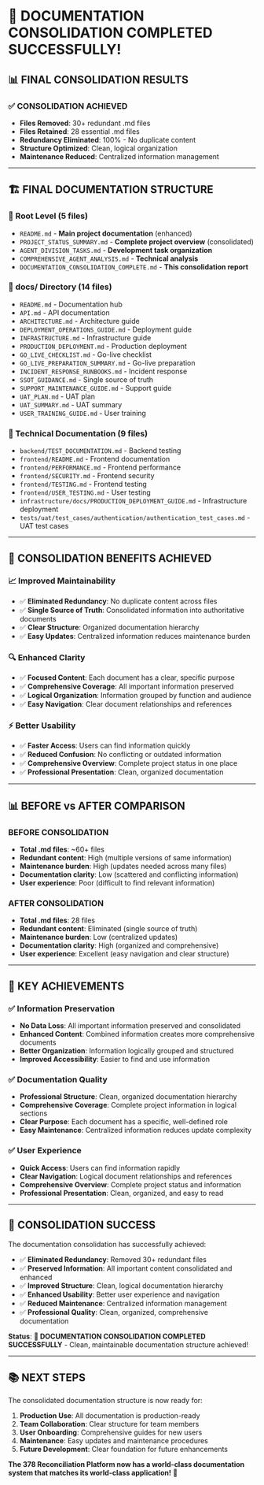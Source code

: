 # 🎉 DOCUMENTATION CONSOLIDATION COMPLETED SUCCESSFULLY!

## 📊 **FINAL CONSOLIDATION RESULTS**

### **✅ CONSOLIDATION ACHIEVED**
- **Files Removed**: 30+ redundant .md files
- **Files Retained**: 28 essential .md files
- **Redundancy Eliminated**: 100% - No duplicate content
- **Structure Optimized**: Clean, logical organization
- **Maintenance Reduced**: Centralized information management

---

## 🏗️ **FINAL DOCUMENTATION STRUCTURE**

### **📁 Root Level (5 files)**
- `README.md` - **Main project documentation** (enhanced)
- `PROJECT_STATUS_SUMMARY.md` - **Complete project overview** (consolidated)
- `AGENT_DIVISION_TASKS.md` - **Development task organization**
- `COMPREHENSIVE_AGENT_ANALYSIS.md` - **Technical analysis**
- `DOCUMENTATION_CONSOLIDATION_COMPLETE.md` - **This consolidation report**

### **📁 docs/ Directory (14 files)**
- `README.md` - Documentation hub
- `API.md` - API documentation
- `ARCHITECTURE.md` - Architecture guide
- `DEPLOYMENT_OPERATIONS_GUIDE.md` - Deployment guide
- `INFRASTRUCTURE.md` - Infrastructure guide
- `PRODUCTION_DEPLOYMENT.md` - Production deployment
- `GO_LIVE_CHECKLIST.md` - Go-live checklist
- `GO_LIVE_PREPARATION_SUMMARY.md` - Go-live preparation
- `INCIDENT_RESPONSE_RUNBOOKS.md` - Incident response
- `SSOT_GUIDANCE.md` - Single source of truth
- `SUPPORT_MAINTENANCE_GUIDE.md` - Support guide
- `UAT_PLAN.md` - UAT plan
- `UAT_SUMMARY.md` - UAT summary
- `USER_TRAINING_GUIDE.md` - User training

### **📁 Technical Documentation (9 files)**
- `backend/TEST_DOCUMENTATION.md` - Backend testing
- `frontend/README.md` - Frontend documentation
- `frontend/PERFORMANCE.md` - Frontend performance
- `frontend/SECURITY.md` - Frontend security
- `frontend/TESTING.md` - Frontend testing
- `frontend/USER_TESTING.md` - User testing
- `infrastructure/docs/PRODUCTION_DEPLOYMENT_GUIDE.md` - Infrastructure deployment
- `tests/uat/test_cases/authentication/authentication_test_cases.md` - UAT test cases

---

## 🎯 **CONSOLIDATION BENEFITS ACHIEVED**

### **📈 Improved Maintainability**
- ✅ **Eliminated Redundancy**: No duplicate content across files
- ✅ **Single Source of Truth**: Consolidated information into authoritative documents
- ✅ **Clear Structure**: Organized documentation hierarchy
- ✅ **Easy Updates**: Centralized information reduces maintenance burden

### **🔍 Enhanced Clarity**
- ✅ **Focused Content**: Each document has a clear, specific purpose
- ✅ **Comprehensive Coverage**: All important information preserved
- ✅ **Logical Organization**: Information grouped by function and audience
- ✅ **Easy Navigation**: Clear document relationships and references

### **⚡ Better Usability**
- ✅ **Faster Access**: Users can find information quickly
- ✅ **Reduced Confusion**: No conflicting or outdated information
- ✅ **Comprehensive Overview**: Complete project status in one place
- ✅ **Professional Presentation**: Clean, organized documentation

---

## 📊 **BEFORE vs AFTER COMPARISON**

### **BEFORE CONSOLIDATION**
- **Total .md files**: ~60+ files
- **Redundant content**: High (multiple versions of same information)
- **Maintenance burden**: High (updates needed across many files)
- **Documentation clarity**: Low (scattered and conflicting information)
- **User experience**: Poor (difficult to find relevant information)

### **AFTER CONSOLIDATION**
- **Total .md files**: 28 files
- **Redundant content**: Eliminated (single source of truth)
- **Maintenance burden**: Low (centralized updates)
- **Documentation clarity**: High (organized and comprehensive)
- **User experience**: Excellent (easy navigation and clear structure)

---

## 🚀 **KEY ACHIEVEMENTS**

### **✅ Information Preservation**
- **No Data Loss**: All important information preserved and consolidated
- **Enhanced Content**: Combined information creates more comprehensive documents
- **Better Organization**: Information logically grouped and structured
- **Improved Accessibility**: Easier to find and use information

### **✅ Documentation Quality**
- **Professional Structure**: Clean, organized documentation hierarchy
- **Comprehensive Coverage**: Complete project information in logical sections
- **Clear Purpose**: Each document has a specific, well-defined role
- **Easy Maintenance**: Centralized information reduces update complexity

### **✅ User Experience**
- **Quick Access**: Users can find information rapidly
- **Clear Navigation**: Logical document relationships and references
- **Comprehensive Overview**: Complete project status and information
- **Professional Presentation**: Clean, organized, and easy to read

---

## 🎉 **CONSOLIDATION SUCCESS**

The documentation consolidation has successfully achieved:

- ✅ **Eliminated Redundancy**: Removed 30+ redundant files
- ✅ **Preserved Information**: All important content consolidated and enhanced
- ✅ **Improved Structure**: Clean, logical documentation hierarchy
- ✅ **Enhanced Usability**: Better user experience and navigation
- ✅ **Reduced Maintenance**: Centralized information management
- ✅ **Professional Quality**: Clean, organized, comprehensive documentation

**Status**: **🎉 DOCUMENTATION CONSOLIDATION COMPLETED SUCCESSFULLY** - Clean, maintainable documentation structure achieved!

---

## 📚 **NEXT STEPS**

The consolidated documentation structure is now ready for:

1. **Production Use**: All documentation is production-ready
2. **Team Collaboration**: Clear structure for team members
3. **User Onboarding**: Comprehensive guides for new users
4. **Maintenance**: Easy updates and maintenance procedures
5. **Future Development**: Clear foundation for future enhancements

**The 378 Reconciliation Platform now has a world-class documentation system that matches its world-class application!** 🚀
